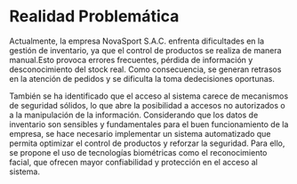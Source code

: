 <h1>Realidad Problemática</h1>
<p>
Actualmente, la empresa NovaSport S.A.C. enfrenta dificultades 
en la gestión de inventario, ya que el control de productos se realiza de manera manual.Esto provoca errores frecuentes, pérdida de información y desconocimiento del stock real. Como consecuencia, se generan retrasos en la atención de pedidos y se dificulta la toma dedecisiones oportunas.
</p>
<p>
También se ha identificado que el acceso al sistema carece de mecanismos de seguridad sólidos, lo que abre la posibilidad a accesos no autorizados o a la manipulación de la información. Considerando que los datos de inventario son sensibles y fundamentales para el buen funcionamiento de la empresa, se hace necesario implementar un sistema automatizado que permita optimizar el control
de productos y reforzar la seguridad. Para ello, se propone el uso de tecnologías 
biométricas como el reconocimiento facial, que ofrecen mayor confiabilidad y protección en el acceso al sistema.
</p>
